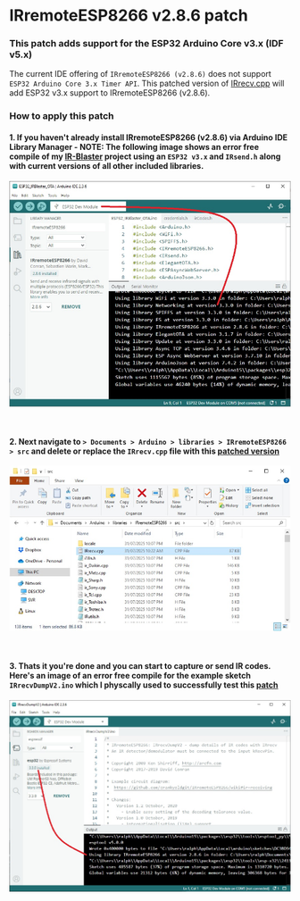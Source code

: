 # IRremoteESP8266 v2.8.6 patch

###  This patch adds support for the ESP32 Arduino Core v3.x (IDF v5.x)

The current IDE offering of `IRremoteESP8266 (v2.8.6)` does not support `ESP32 Arduino Core 3.x Timer API`.
This patched version of [IRrecv.cpp](https://github.com/macca448/IRremoteESP8266_patch/tree/main/IRRemoteESP8266_patch) will add ESP32 v3.x support to IRremoteESP8266 (v2.8.6).

### How to apply this patch  

####  1.  If you haven't already install IRremoteESP8266 (v2.8.6) via Arduino IDE Library Manager - NOTE: The following image shows an error free compile of my [IR-Blaster](https://github.com/macca448/ESP-IR-Blaster) project using an `ESP32 v3.x` and `IRsend.h` along with current versions of all other included libraries.  

   ![](https://github.com/macca448/IRremoteESP8266_patch/blob/main/assets/images/IDE_compile.jpg)  

<br>
  
####  2.  Next navigate to `> Documents > Arduino > libraries > IRremoteESP8266 > src` and delete or replace the `IRrecv.cpp` file with this [patched version](https://github.com/macca448/IRremoteESP8266_patch/tree/main/IRRemoteESP8266_patch) 

 ![](https://github.com/macca448/IRremoteESP8266_patch/blob/main/assets/images/IRrecv_cpp_location.jpg)

<br>
   
####  3.  Thats it you're done and you can start to capture or send IR codes. Here's an image of an error free compile for the example sketch `IRrecvDumpV2.ino` which I physcally used to successfully test this [patch](https://github.com/macca448/IRremoteESP8266_patch/tree/main/IRRemoteESP8266_patch)  
  
  ![](https://github.com/macca448/IRremoteESP8266_patch/blob/main/assets/images/IDE_compile_IRrecv.jpg)





